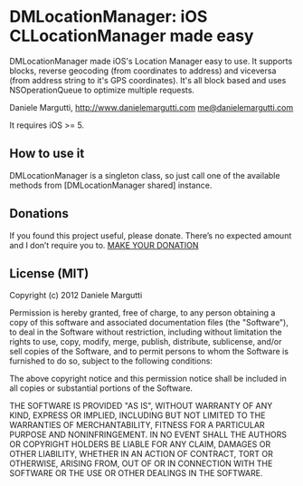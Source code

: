 # DMLocationManager: iOS CLLocationManager made easy

DMLocationManager made iOS's Location Manager easy to use. It supports blocks, reverse geocoding (from coordinates to address) and viceversa (from address string to it's GPS coordinates).
It's all block based and uses NSOperationQueue to optimize multiple requests.

Daniele Margutti, <http://www.danielemargutti.com>
<me@danielemargutti.com>

It requires iOS >= 5.

## How to use it

DMLocationManager is a singleton class, so just call one of the available methods from [DMLocationManager shared] instance.

## Donations

If you found this project useful, please donate.
There’s no expected amount and I don’t require you to.
[MAKE YOUR DONATION](https://www.paypal.com/cgi-bin/webscr?cmd=_s-xclick&hosted_button_id=GS3DBQ69ZBKWJ)

## License (MIT)

Copyright (c) 2012 Daniele Margutti

Permission is hereby granted, free of charge, to any person
obtaining a copy of this software and associated documentation
files (the "Software"), to deal in the Software without
restriction, including without limitation the rights to use,
copy, modify, merge, publish, distribute, sublicense, and/or sell
copies of the Software, and to permit persons to whom the
Software is furnished to do so, subject to the following
conditions:

The above copyright notice and this permission notice shall be
included in all copies or substantial portions of the Software.

THE SOFTWARE IS PROVIDED "AS IS", WITHOUT WARRANTY OF ANY KIND,
EXPRESS OR IMPLIED, INCLUDING BUT NOT LIMITED TO THE WARRANTIES
OF MERCHANTABILITY, FITNESS FOR A PARTICULAR PURPOSE AND
NONINFRINGEMENT. IN NO EVENT SHALL THE AUTHORS OR COPYRIGHT
HOLDERS BE LIABLE FOR ANY CLAIM, DAMAGES OR OTHER LIABILITY,
WHETHER IN AN ACTION OF CONTRACT, TORT OR OTHERWISE, ARISING
FROM, OUT OF OR IN CONNECTION WITH THE SOFTWARE OR THE USE OR
OTHER DEALINGS IN THE SOFTWARE.
